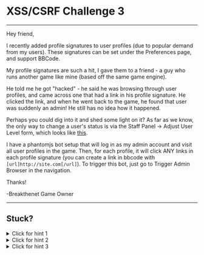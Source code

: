 # XSS/CSRF Challenge 3

----------------------

Hey friend,

I recently added profile signatures to user profiles (due to popular demand from my users). These signatures can be set under the Preferences page, and support BBCode.

My profile signatures are such a hit, I gave them to a friend - a guy who runs another game like mine (based off the same game engine).

He told me he got "hacked" - he said he was browsing through user profiles, and came across one that had a link in his profile signature. He clicked the link, and when he went back to the game, he found that user was suddenly an admin! He still has no idea how it happened.

Perhaps you could dig into it and shed some light on it? As far as we know, the only way to change a user's status is via the Staff Panel -> Adjust User Level form, which looks like [this](https://github.com/breakthenet/xss-exercises/blob/master/new_staff_actions.php#L1455-L1483).

I have a phantomjs bot setup that will log in as my admin account and visit all user profiles in the game. Then, for each profile, it will click ANY links in each profile signature (you can create a link in bbcode with `[url]http://site.com[/url]`). To trigger this bot, just go to Trigger Admin Browser in the navigation. 

Thanks!

-Breakthenet Game Owner

----------------------

Stuck? 
----------------------
<details> 
  <summary>Click for hint 1</summary>
   The simpler way to complete this challenge is to host an html page somewhere else on the internet, and stick a link to it on your profile signature. The admin bot will eventually click on it, and you can trigger your javascript payload on that external site within the context of the admin's browser.
</details>

<details> 
  <summary>Click for hint 2</summary>
   There is no CSRF token on the [form used in the admin panel](https://github.com/breakthenet/xss-exercises/blob/master/new_staff_actions.php#L1455-L1483) to update a user's admin status! This means you can try a CSRF attack! Try to get the admin's browser to submit that form for you. In whatever solution you come up with, compare it to the code linked above very closely, since that is what you are trying to emulate. If needed, you can get your user ID from the Explore -> User List page.
</details>

<details> 
  <summary>Click for hint 3</summary>
   Try googling "how to create and submit a form dynamically in javascript". There are some good stackoverflow examples.
</details>



